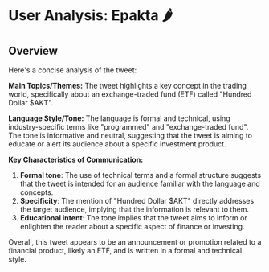 # User Analysis: Epakta 🌶️

## Overview

Here's a concise analysis of the tweet:

**Main Topics/Themes:**
The tweet highlights a key concept in the trading world, specifically about an exchange-traded fund (ETF) called "Hundred Dollar $AKT".

**Language Style/Tone:**
The language is formal and technical, using industry-specific terms like "programmed" and "exchange-traded fund". The tone is informative and neutral, suggesting that the tweet is aiming to educate or alert its audience about a specific investment product.

**Key Characteristics of Communication:**

1. **Formal tone**: The use of technical terms and a formal structure suggests that the tweet is intended for an audience familiar with the language and concepts.
2. **Specificity**: The mention of "Hundred Dollar $AKT" directly addresses the target audience, implying that the information is relevant to them.
3. **Educational intent**: The tone implies that the tweet aims to inform or enlighten the reader about a specific aspect of finance or investing.

Overall, this tweet appears to be an announcement or promotion related to a financial product, likely an ETF, and is written in a formal and technical style.